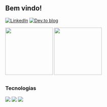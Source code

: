 <div>
<h2>Bem vindo!</h2>

<a href="https://www.linkedin.com/in/jo%C3%A3o-pedro-r-matias-41650a1aa/">![LinkedIn](https://img.shields.io/badge/linkedin-%230077B5.svg?style=for-the-badge&logo=linkedin&logoColor=white)</a>
<a href="https://dev.to/sudoboy">![Dev.to blog](https://img.shields.io/badge/dev.to-0A0A0A?style=for-the-badge&logo=dev.to&logoColor=white)</a>

</div>

<div>
<img height="150em" src="https://github-readme-stats.vercel.app/api?username=JoaoPedroRMatias&show_icons=true&theme=dark&hide=css"/>
<img height="150em" src="https://github-readme-stats.vercel.app/api/top-langs/?username=JoaoPedroRMatias&layout=compact&theme=dark&https://github.com/anuraghazra/github-readme-stats&hide=css"/>
</div>
  
 ##
  
<div>
<h3>Tecnologias</h3>
<div>
<img src="https://img.shields.io/badge/Linux-FCC624?style=for-the-badge&logo=linux&logoColor=black">
<img src="https://img.shields.io/badge/Python-3776AB?style=for-the-badge&logo=python&logoColor=white">
<img src="https://img.shields.io/badge/docker-%230db7ed.svg?style=for-the-badge&logo=docker&logoColor=white">

</div>

##
